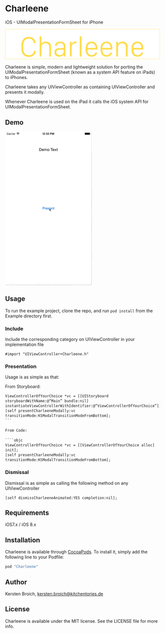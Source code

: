 # Charleene

iOS - UIModalPresentationFormSheet for iPhone

![](https://github.com/KitchenStories/Charleene/blob/master/images/charleene-header.png)

Charleene is simple, modern and lightweight solution for porting the UIModalPresentationFormSheet (known as a system API feature on iPads) to iPhones.

Charleene takes any UIViewController as containing UIViewController and presents it modally. 

Whenever Charleene is used on the iPad it calls the iOS system API for UIModalPresentationFormSheet.


## Demo

![](https://github.com/KitchenStories/Charleene/blob/master/images/Charleene-Demo.gif)


## Usage

To run the example project, clone the repo, and run `pod install` from the Example directory first.

### Include

Include the corresponding category on UIViewController in your implementation file

```objc
#import "UIViewController+Charleene.h"
```

### Presentation

Usage is as simple as that:

From Storyboard:

````objc
ViewControllerOfYourChoice *vc = [[UIStoryboard storyboardWithName:@“Main” bundle:nil] instantiateViewControllerWithIdentifier:@“ViewControllerOfYourChoice”];
[self presentCharleeneModally:vc transitionMode:KSModalTransitionModeFromBottom];
```

From Code:

````objc  
ViewControllerOfYourChoice *vc = [[ViewControllerOfYourChoice alloc] init];    
[self presentCharleeneModally:vc transitionMode:KSModalTransitionModeFromBottom];

````

### Dismissal

Dismissal is as simple as calling the following method on any UIViewController

````objc
[self dismissCharleeneAnimated:YES completion:nil];
````


## Requirements

iOS7.x / iOS 8.x

## Installation

Charleene is available through [CocoaPods](http://cocoapods.org). To install
it, simply add the following line to your Podfile:

```ruby
pod "Charleene"
```

## Author

Kersten Broich, kersten.broich@kitchentories.de

## License

Charleene is available under the MIT license. See the LICENSE file for more info.
